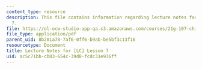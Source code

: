 ```yaml
---
content_type: resource
description: This file contains information regarding lecture notes for [LC] lesson
  7.
file: https://ol-ocw-studio-app-qa.s3.amazonaws.com/courses/21g-107-chinese-i-streamlined-fall-2014/ac5c71bbcb83654c39d8fcdc31e936ff_MIT21G_107F14_Chars7.pdf
file_type: application/pdf
parent_uid: 8b281a78-7af6-0ff6-b9ab-be5bf3c13f16
resourcetype: Document
title: Lecture Notes for [LC] Lesson 7
uid: ac5c71bb-cb83-654c-39d8-fcdc31e936ff
---
```

